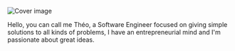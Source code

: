 ![Cover image](https://res.cloudinary.com/dqiqkndcj/image/upload/v1716390600/qxr8dimoakinjc1tq1zr.png)

Hello, you can call me Théo, a Software Engineer focused on giving simple solutions to all kinds of problems, I have an entrepreneurial mind and I'm passionate about great ideas.
